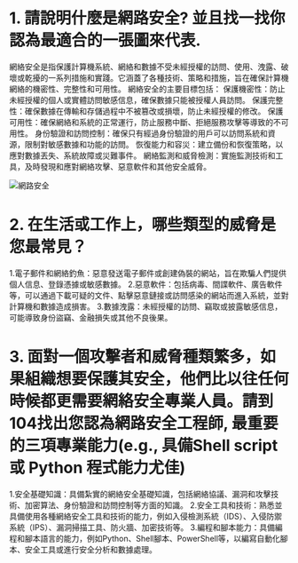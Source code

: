 # 1. 請說明什麼是網路安全? 並且找一找你認為最適合的一張圖來代表.

網絡安全是指保護計算機系統、網絡和數據不受未經授權的訪問、使用、洩露、破壞或乾擾的一系列措施和實踐。它涵蓋了各種技術、策略和措施，旨在確保計算機網絡的機密性、完整性和可用性。
網絡安全的主要目標包括：
保護機密性：防止未經授權的個人或實體訪問敏感信息，確保數據只能被授權人員訪問。
保護完整性：確保數據在傳輸和存儲過程中不被篡改或損壞，防止未經授權的修改。
保護可用性：確保網絡和系統的正常運行，防止服務中斷、拒絕服務攻擊等導致的不可用性。
身份驗證和訪問控制：確保只有經過身份驗證的用戶可以訪問系統和資源，限制對敏感數據和功能的訪問。 
恢復能力和容災：建立備份和恢復策略，以應對數據丟失、系統故障或災難事件。
網絡監測和威脅檢測：實施監測技術和工具，及時發現和應對網絡攻擊、惡意軟件和其他安全威脅。

![網路安全](https://www.informationsecurity.com.tw/upload/pic/70755.3981091.jpg)


# 2. 在生活或工作上，哪些類型的威脅是您最常見？

1.電子郵件和網絡釣魚：惡意發送電子郵件或創建偽裝的網站，旨在欺騙人們提供個人信息、登錄憑據或敏感數據。
2.惡意軟件：包括病毒、間諜軟件、廣告軟件等，可以通過下載可疑的文件、點擊惡意鏈接或訪問感染的網站而進入系統，並對計算機和數據造成損害。
3.數據洩露：未經授權的訪問、竊取或披露敏感信息，可能導致身份盜竊、金融損失或其他不良後果。

# 3. 面對一個攻擊者和威脅種類繁多，如果組織想要保護其安全，他們比以往任何時候都更需要網絡安全專業人員。請到104找出您認為****網路安全工程師,**** 最重要的三項專業能力(e.g., 具備Shell script 或 Python 程式能力尤佳)

1.安全基礎知識：具備紮實的網絡安全基礎知識，包括網絡協議、漏洞和攻擊技術、加密算法、身份驗證和訪問控制等方面的知識。
2.安全工具和技術：熟悉並具備使用各種網絡安全工具和技術的能力，例如入侵檢測系統（IDS）、入侵防禦系統（IPS）、漏洞掃描工具、防火牆、加密技術等。
3.編程和腳本能力：具備編程和腳本語言的能力，例如Python、Shell腳本、PowerShell等，以編寫自動化腳本、安全工具或進行安全分析和數據處理。
